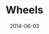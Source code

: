 ---
layout: media
category: media
title: "Wheels"
date: 2014-06-03
description: "The Wheels program"
video: "http://s3.amazonaws.com/crossroads-media/other-media/video/wheels2014.mp4"
video-poster: "http://s3.amazonaws.com/crossroads-media/images/wheels_still.jpg"
---